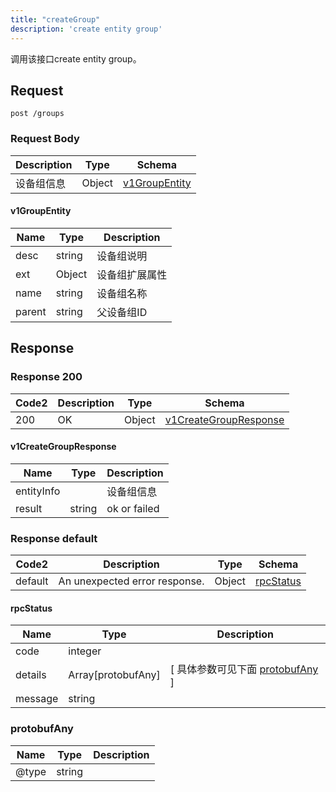 ```yaml
---
title: "createGroup"
description: 'create entity group'
---
```



调用该接口create entity group。



## Request


```
post /groups
```







### Request Body


 
| Description | Type | Schema |
| ----------- | ------ | ------ |
| 设备组信息 | Object | [v1GroupEntity](#v1GroupEntity) |

#### v1GroupEntity

| Name | Type | Description | 
| ---- | ---- | ----------- |     
| desc | string | 设备组说明 |     
| ext | Object | 设备组扩展属性   |      
| name | string | 设备组名称 |      
| parent | string | 父设备组ID |   


  
     
   
    
          
     
   
     
   
     
 
 





## Response



### Response  200

 
| Code2 | Description | Type | Schema |
| ---- | ----------- | ------ | ------ |
| 200 | OK | Object | [v1CreateGroupResponse](#v1CreateGroupResponse) |

#### v1CreateGroupResponse

| Name | Type | Description | 
| ---- | ---- | ----------- |     
| entityInfo |  | 设备组信息 |      
| result | string | ok  or failed |   


  
     
   
     
 
 


 


### Response  default

 
| Code2 | Description | Type | Schema |
| ---- | ----------- | ------ | ------ |
| default | An unexpected error response. | Object | [rpcStatus](#rpcStatus) |

#### rpcStatus

| Name | Type | Description | 
| ---- | ---- | ----------- |     
| code | integer |  |          
| details | Array[protobufAny] |  [ 具体参数可见下面 [protobufAny](#protobufAny) ] |       
| message | string |  |   


  
     
   
       
         
### protobufAny
| Name | Type | Description | 
| ---- | ---- | ----------- |     
| @type | string |  |   


  
     
 
 


          
     
   
     
 
 


 


